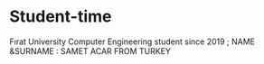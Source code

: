 # Student-time
Fırat University Computer Engineering student since 2019 ;
NAME &SURNAME : SAMET ACAR 
FROM TURKEY
